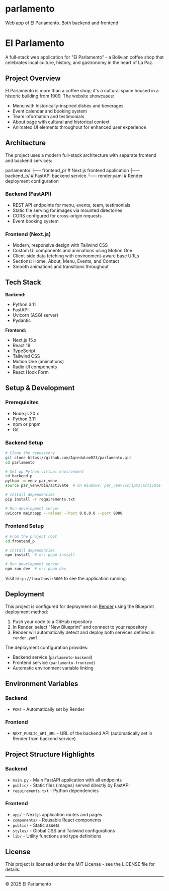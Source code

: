 # parlamento
Web app of El Parlamento. Both backend and frontend


# El Parlamento

A full-stack web application for "El Parlamento" - a Bolivian coffee shop that celebrates local culture, history, and gastronomy in the heart of La Paz.

## Project Overview

El Parlamento is more than a coffee shop; it's a cultural space housed in a historic building from 1909. The website showcases:

- Menu with historically-inspired dishes and beverages
- Event calendar and booking system
- Team information and testimonials
- About page with cultural and historical context
- Animated UI elements throughout for enhanced user experience

## Architecture

The project uses a modern full-stack architecture with separate frontend and backend services:

parlamento/
├── frontend_p/ # Next.js frontend application
├── backend_p/ # FastAPI backend service
└── render.yaml # Render deployment configuration


### Backend (FastAPI)

- REST API endpoints for menu, events, team, testimonials
- Static file serving for images via mounted directories
- CORS configured for cross-origin requests
- Event booking system

### Frontend (Next.js)

- Modern, responsive design with Tailwind CSS
- Custom UI components and animations using Motion One
- Client-side data fetching with environment-aware base URLs
- Sections: Home, About, Menu, Events, and Contact
- Smooth animations and transitions throughout

## Tech Stack

**Backend:**
- Python 3.11
- FastAPI
- Uvicorn (ASGI server)
- Pydantic

**Frontend:**
- Next.js 15.x
- React 19
- TypeScript
- Tailwind CSS
- Motion One (animations)
- Radix UI components
- React Hook Form

## Setup & Development

### Prerequisites

- Node.js 20.x
- Python 3.11
- npm or pnpm
- Git

### Backend Setup

```bash
# Clone the repository
git clone https://github.com/AgredaLem023/parlamento.git
cd parlamento

# Set up Python virtual environment
cd backend_p
python -m venv par_venv
source par_venv/bin/activate  # On Windows: par_venv\Scripts\activate

# Install dependencies
pip install -r requirements.txt

# Run development server
uvicorn main:app --reload --host 0.0.0.0 --port 8000
```

### Frontend Setup

```bash
# From the project root
cd frontend_p

# Install dependencies
npm install  # or: pnpm install

# Run development server
npm run dev  # or: pnpm dev
```

Visit `http://localhost:3000` to see the application running.

## Deployment

This project is configured for deployment on [Render](https://render.com) using the Blueprint deployment method:

1. Push your code to a GitHub repository
2. In Render, select "New Blueprint" and connect to your repository
3. Render will automatically detect and deploy both services defined in `render.yaml`

The deployment configuration provides:
- Backend service (`parlamento-backend`)
- Frontend service (`parlamento-frontend`)
- Automatic environment variable linking

## Environment Variables

### Backend
- `PORT` - Automatically set by Render

### Frontend
- `NEXT_PUBLIC_API_URL` - URL of the backend API (automatically set in Render from backend service)

## Project Structure Highlights

### Backend

- `main.py` - Main FastAPI application with all endpoints
- `public/` - Static files (images) served directly by FastAPI
- `requirements.txt` - Python dependencies

### Frontend

- `app/` - Next.js application routes and pages
- `components/` - Reusable React components
- `public/` - Static assets
- `styles/` - Global CSS and Tailwind configurations
- `lib/` - Utility functions and type definitions

## License

This project is licensed under the MIT License - see the LICENSE file for details.

---

© 2025 El Parlamento